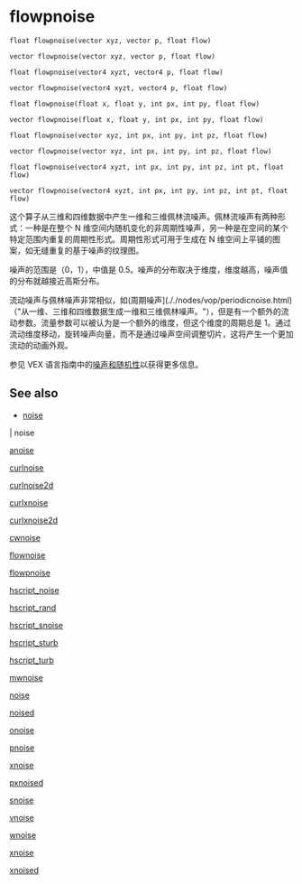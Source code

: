 # flowpnoise

`float flowpnoise(vector xyz, vector p, float flow)`

`vector flowpnoise(vector xyz, vector p, float flow)`

`float flowpnoise(vector4 xyzt, vector4 p, float flow)`

`vector flowpnoise(vector4 xyzt, vector4 p, float flow)`

`float flowpnoise(float x, float y, int px, int py, float flow)`

`vector flowpnoise(float x, float y, int px, int py, float flow)`

`float flowpnoise(vector xyz, int px, int py, int pz, float flow)`

`vector flowpnoise(vector xyz, int px, int py, int pz, float flow)`

`float flowpnoise(vector4 xyzt, int px, int py, int pz, int pt, float flow)`

`vector flowpnoise(vector4 xyzt, int px, int py, int pz, int pt, float flow)`

这个算子从三维和四维数据中产生一维和三维佩林流噪声。佩林流噪声有两种形式：一种是在整个 N 维空间内随机变化的非周期性噪声，另一种是在空间的某个特定范围内重复的周期性形式。周期性形式可用于生成在 N 维空间上平铺的图案，如无缝重复的基于噪声的纹理图。

噪声的范围是（0，1），中值是 0.5。噪声的分布取决于维度，维度越高，噪声值的分布就越接近高斯分布。

流动噪声与佩林噪声非常相似，如(周期噪声](././nodes/vop/periodicnoise.html) （"从一维、三维和四维数据生成一维和三维佩林噪声。"），但是有一个额外的流动参数。流量参数可以被认为是一个额外的维度，但这个维度的周期总是 1。通过流动维度移动，旋转噪声向量，而不是通过噪声空间调整切片，这将产生一个更加流动的动画外观。

参见 VEX 语言指南中的[噪声和随机性](.../random.html)以获得更多信息。

## See also

- [noise](pnoise.html)

|
noise

[anoise](anoise.html)

[curlnoise](curlnoise.html)

[curlnoise2d](curlnoise2d.html)

[curlxnoise](curlxnoise.html)

[curlxnoise2d](curlxnoise2d.html)

[cwnoise](cwnoise.html)

[flownoise](flownoise.html)

[flowpnoise](flowpnoise.html)

[hscript_noise](hscript_noise.html)

[hscript_rand](hscript_rand.html)

[hscript_snoise](hscript_snoise.html)

[hscript_sturb](hscript_sturb.html)

[hscript_turb](hscript_turb.html)

[mwnoise](mwnoise.html)

[noise](noise.html)

[noised](noised.html)

[onoise](onoise.html)

[pnoise](pnoise.html)

[xnoise](pxnoise.html)

[pxnoised](pxnoised.html)

[snoise](snoise.html)

[vnoise](vnoise.html)

[wnoise](wnoise.html)

[xnoise](xnoise.html)

[xnoised](xnoised.html)
